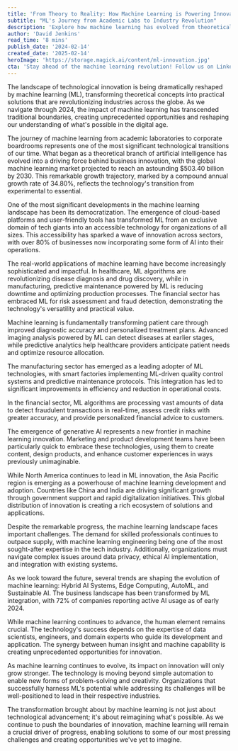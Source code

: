 ```yaml
---
title: 'From Theory to Reality: How Machine Learning is Powering Innovation'
subtitle: "ML's Journey from Academic Labs to Industry Revolution"
description: 'Explore how machine learning has evolved from theoretical concepts to practical solutions revolutionizing industries globally. Learn about its impact across healthcare, manufacturing, and finance, while understanding the challenges and opportunities that lie ahead in this rapidly evolving technological landscape.'
author: 'David Jenkins'
read_time: '8 mins'
publish_date: '2024-02-14'
created_date: '2025-02-14'
heroImage: 'https://storage.magick.ai/content/ml-innovation.jpg'
cta: 'Stay ahead of the machine learning revolution! Follow us on LinkedIn for daily insights into AI innovation and technological advancement. Join our community of forward-thinking professionals shaping the future of technology.'
---
```


The landscape of technological innovation is being dramatically reshaped by machine learning (ML), transforming theoretical concepts into practical solutions that are revolutionizing industries across the globe. As we navigate through 2024, the impact of machine learning has transcended traditional boundaries, creating unprecedented opportunities and reshaping our understanding of what's possible in the digital age.

The journey of machine learning from academic laboratories to corporate boardrooms represents one of the most significant technological transitions of our time. What began as a theoretical branch of artificial intelligence has evolved into a driving force behind business innovation, with the global machine learning market projected to reach an astounding $503.40 billion by 2030. This remarkable growth trajectory, marked by a compound annual growth rate of 34.80%, reflects the technology's transition from experimental to essential.

One of the most significant developments in the machine learning landscape has been its democratization. The emergence of cloud-based platforms and user-friendly tools has transformed ML from an exclusive domain of tech giants into an accessible technology for organizations of all sizes. This accessibility has sparked a wave of innovation across sectors, with over 80% of businesses now incorporating some form of AI into their operations.

The real-world applications of machine learning have become increasingly sophisticated and impactful. In healthcare, ML algorithms are revolutionizing disease diagnosis and drug discovery, while in manufacturing, predictive maintenance powered by ML is reducing downtime and optimizing production processes. The financial sector has embraced ML for risk assessment and fraud detection, demonstrating the technology's versatility and practical value.

Machine learning is fundamentally transforming patient care through improved diagnostic accuracy and personalized treatment plans. Advanced imaging analysis powered by ML can detect diseases at earlier stages, while predictive analytics help healthcare providers anticipate patient needs and optimize resource allocation.

The manufacturing sector has emerged as a leading adopter of ML technologies, with smart factories implementing ML-driven quality control systems and predictive maintenance protocols. This integration has led to significant improvements in efficiency and reduction in operational costs.

In the financial sector, ML algorithms are processing vast amounts of data to detect fraudulent transactions in real-time, assess credit risks with greater accuracy, and provide personalized financial advice to customers.

The emergence of generative AI represents a new frontier in machine learning innovation. Marketing and product development teams have been particularly quick to embrace these technologies, using them to create content, design products, and enhance customer experiences in ways previously unimaginable.

While North America continues to lead in ML innovation, the Asia Pacific region is emerging as a powerhouse of machine learning development and adoption. Countries like China and India are driving significant growth through government support and rapid digitalization initiatives. This global distribution of innovation is creating a rich ecosystem of solutions and applications.

Despite the remarkable progress, the machine learning landscape faces important challenges. The demand for skilled professionals continues to outpace supply, with machine learning engineering being one of the most sought-after expertise in the tech industry. Additionally, organizations must navigate complex issues around data privacy, ethical AI implementation, and integration with existing systems.

As we look toward the future, several trends are shaping the evolution of machine learning: Hybrid AI Systems, Edge Computing, AutoML, and Sustainable AI. The business landscape has been transformed by ML integration, with 72% of companies reporting active AI usage as of early 2024.

While machine learning continues to advance, the human element remains crucial. The technology's success depends on the expertise of data scientists, engineers, and domain experts who guide its development and application. The synergy between human insight and machine capability is creating unprecedented opportunities for innovation.

As machine learning continues to evolve, its impact on innovation will only grow stronger. The technology is moving beyond simple automation to enable new forms of problem-solving and creativity. Organizations that successfully harness ML's potential while addressing its challenges will be well-positioned to lead in their respective industries.

The transformation brought about by machine learning is not just about technological advancement; it's about reimagining what's possible. As we continue to push the boundaries of innovation, machine learning will remain a crucial driver of progress, enabling solutions to some of our most pressing challenges and creating opportunities we've yet to imagine.